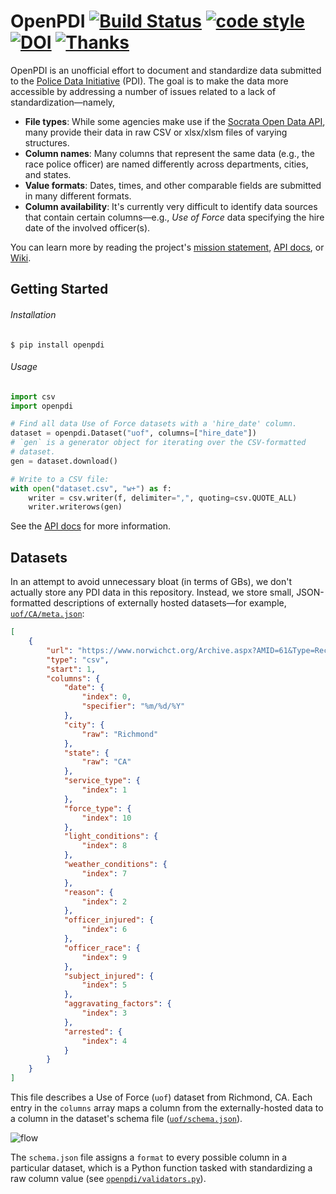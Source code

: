 # OpenPDI [![Build Status](https://travis-ci.org/OpenPDI/openpdi.svg?branch=master)](https://travis-ci.org/OpenPDI/openpdi) [![code style](https://img.shields.io/badge/code%20style-black-%23000.svg)](https://github.com/OpenPDI/openpdi) [![DOI](https://zenodo.org/badge/153943607.svg)](https://zenodo.org/badge/latestdoi/153943607) [![Thanks](https://img.shields.io/badge/say-thanks-ff69b4.svg?&amp;logo=gratipay&amp;logoColor=white)](#say-thanks)


OpenPDI is an unofficial effort to document and standardize data submitted to
the [Police Data Initiative][3] (PDI). The goal is to make the data more accessible
by addressing a number of issues related to a lack of
standardization&mdash;namely,

- **File types**: While some agencies make use if the
  [Socrata Open Data API](https://dev.socrata.com/), many provide their data
  in raw CSV or xlsx/xlsm files of varying structures.
- **Column names**: Many columns that represent the same data (e.g., the race
  police officer) are named differently across departments, cities, and states.
- **Value formats**: Dates, times, and other comparable fields are submitted in
  many different formats.
- **Column availability**: It's currently very difficult to identify data
  sources that contain certain columns&mdash;e.g., *Use of Force* data
  specifying the hire date of the involved officer(s).

You can learn more by reading the project's [mission statement](), [API docs](), or [Wiki]().

## Getting Started

###### Installation

```shell
$ pip install openpdi
```

###### Usage

```python
import csv
import openpdi

# Find all data Use of Force datasets with a 'hire_date' column.
dataset = openpdi.Dataset("uof", columns=["hire_date"])
# `gen` is a generator object for iterating over the CSV-formatted
# dataset.
gen = dataset.download()

# Write to a CSV file:
with open("dataset.csv", "w+") as f:
    writer = csv.writer(f, delimiter=",", quoting=csv.QUOTE_ALL)
    writer.writerows(gen)
```

See the [API docs]() for more information.

## Datasets

In an attempt to avoid unnecessary bloat (in terms of GBs), we don't actually store any PDI data in this repository. Instead, we store small, JSON-formatted descriptions of externally hosted datasets&mdash;for example, [`uof/CA/meta.json`](https://github.com/OpenPDI/openpdi/blob/master/openpdi/meta/uof/CA/meta.json):

```json
[
    {
        "url": "https://www.norwichct.org/Archive.aspx?AMID=61&Type=Recent",
        "type": "csv",
        "start": 1,
        "columns": {
            "date": {
                "index": 0,
                "specifier": "%m/%d/%Y"
            },
            "city": {
                "raw": "Richmond"
            },
            "state": {
                "raw": "CA"
            },
            "service_type": {
                "index": 1
            },
            "force_type": {
                "index": 10
            },
            "light_conditions": {
                "index": 8
            },
            "weather_conditions": {
                "index": 7
            },
            "reason": {
                "index": 2
            },
            "officer_injured": {
                "index": 6
            },
            "officer_race": {
                "index": 9
            },
            "subject_injured": {
                "index": 5
            },
            "aggravating_factors": {
                "index": 3
            },
            "arrested": {
                "index": 4
            }
        }
    }
]
```

This file describes a Use of Force (`uof`) dataset from Richmond, CA. Each entry in the `columns` array maps a column from the externally-hosted data to a column in the dataset's schema file ([`uof/schema.json`](https://github.com/OpenPDI/openpdi/blob/master/openpdi/meta/uof/schema.json)).

![flow][4]

The `schema.json` file assigns a `format` to every possible column in a particular dataset, which is a Python function tasked with standardizing a raw column value (see [`openpdi/validators.py`](https://github.com/OpenPDI/openpdi/blob/master/openpdi/validators.py)).

[1]: https://github.com/jdkato/OpenPDI/tree/master/openpdi/meta/uof
[2]: https://www.policedatainitiative.org/datasets/use-of-force/
[3]: https://www.policedatainitiative.org/
[4]: https://user-images.githubusercontent.com/8785025/49119503-6975ac80-f25d-11e8-9310-802492815b39.png
